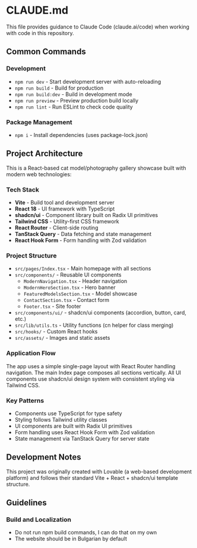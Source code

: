 # CLAUDE.md

This file provides guidance to Claude Code (claude.ai/code) when working with code in this repository.

## Common Commands

### Development
- `npm run dev` - Start development server with auto-reloading
- `npm run build` - Build for production
- `npm run build:dev` - Build in development mode
- `npm run preview` - Preview production build locally
- `npm run lint` - Run ESLint to check code quality

### Package Management
- `npm i` - Install dependencies (uses package-lock.json)

## Project Architecture

This is a React-based cat model/photography gallery showcase built with modern web technologies:

### Tech Stack
- **Vite** - Build tool and development server
- **React 18** - UI framework with TypeScript
- **shadcn/ui** - Component library built on Radix UI primitives
- **Tailwind CSS** - Utility-first CSS framework
- **React Router** - Client-side routing
- **TanStack Query** - Data fetching and state management
- **React Hook Form** - Form handling with Zod validation

### Project Structure
- `src/pages/Index.tsx` - Main homepage with all sections
- `src/components/` - Reusable UI components
  - `ModernNavigation.tsx` - Header navigation
  - `ModernHeroSection.tsx` - Hero banner
  - `FeaturedModelsSection.tsx` - Model showcase
  - `ContactSection.tsx` - Contact form
  - `Footer.tsx` - Site footer
- `src/components/ui/` - shadcn/ui components (accordion, button, card, etc.)
- `src/lib/utils.ts` - Utility functions (cn helper for class merging)
- `src/hooks/` - Custom React hooks
- `src/assets/` - Images and static assets

### Application Flow
The app uses a simple single-page layout with React Router handling navigation. The main Index page composes all sections vertically. All UI components use shadcn/ui design system with consistent styling via Tailwind CSS.

### Key Patterns
- Components use TypeScript for type safety
- Styling follows Tailwind utility classes
- UI components are built with Radix UI primitives
- Form handling uses React Hook Form with Zod validation
- State management via TanStack Query for server state

## Development Notes

This project was originally created with Lovable (a web-based development platform) and follows their standard Vite + React + shadcn/ui template structure.

## Guidelines

### Build and Localization
- Do not run npm build commands, I can do that on my own
- The website should be in Bulgarian by default